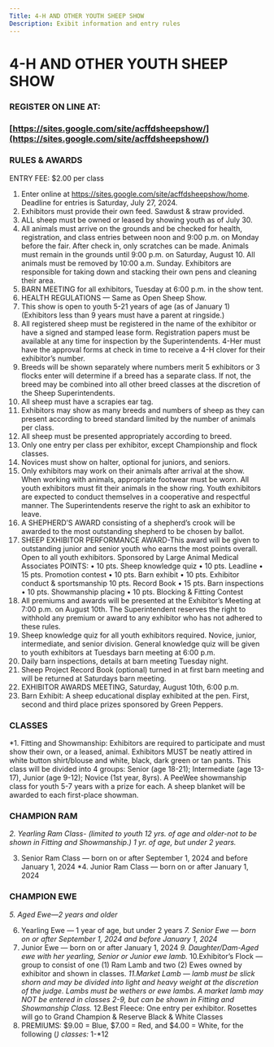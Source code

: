 ```yaml
---
Title: 4-H AND OTHER YOUTH SHEEP SHOW
Description: Exibit information and entry rules
---
```

# 4-H AND OTHER YOUTH SHEEP SHOW

### REGISTER ON LINE AT:

### [https://sites.google.com/site/acffdsheepshow/](https://sites.google.com/site/acffdsheepshow/)

### RULES & AWARDS

ENTRY FEE: $2.00 per class

1. Enter online at https://sites.google.com/site/acffdsheepshow/home. Deadline for entries is Saturday, July 27, 2024.
2. Exhibitors must provide their own feed. Sawdust & straw provided.
3. ALL sheep must be owned or leased by showing youth as of July 30.
4. All animals must arrive on the grounds and be checked for health, registration, and class entries between noon and 9:00 p.m. on Monday before the fair. After check in, only scratches can be made. Animals must remain in the grounds until 9:00 p.m. on Saturday, August 10. All animals must be removed by 10:00 a.m. Sunday. Exhibitors are responsible for taking down and stacking their own pens and cleaning their area.
5. BARN MEETING for all exhibitors, Tuesday at 6:00 p.m. in the show tent.
6. HEALTH REGULATIONS — Same as Open Sheep Show.
7. This show is open to youth 5-21 years of age (as of January 1) (Exhibitors less than 9 years must have a parent at ringside.)
8. All registered sheep must be registered in the name of the exhibitor or have a signed and stamped lease form. Registration papers must be available at any time for inspection by the Superintendents. 4-Her must have the approval forms at check in time to receive a 4-H clover for their exhibitor’s number.
9. Breeds will be shown separately where numbers merit 5 exhibitors or 3 flocks enter will determine if a breed has a separate class. If not, the breed may be combined into all other breed classes at the discretion of the Sheep Superintendents.
10. All sheep must have a scrapies ear tag.
11. Exhibitors may show as many breeds and numbers of sheep as they can present according to breed standard limited by the number of animals per class.
12. All sheep must be presented appropriately according to breed.
13. Only one entry per class per exhibitor, except Championship and flock classes.
14. Novices must show on halter, optional for juniors, and seniors.
15. Only exhibitors may work on their animals after arrival at the show. When working with animals, appropriate footwear must be worn. All youth exhibitors must fit their animals in the show ring. Youth exhibitors are expected to conduct themselves in a cooperative and respectful manner. The Superintendents reserve the right to ask an exhibitor to leave.
16. A SHEPHERD’S AWARD consisting of a shepherd’s crook will be awarded to the most outstanding shepherd to be chosen by ballot.
17. SHEEP EXHIBITOR PERFORMANCE AWARD-This award will be
     given to outstanding junior and senior youth who earns the most points overall. Open to all youth exhibitors. Sponsored by Large Animal Medical Associates
    POINTS:
    •	10 pts. Sheep knowledge quiz
    •	10 pts. Leadline
    •	15 pts. Promotion contest
    •	10 pts. Barn exhibit
    •	10 pts. Exhibitor conduct & sportsmanship 10 pts. Record Book
    •	15 pts. Barn inspections
    •	10 pts. Showmanship placing
    •	10 pts. Blocking & Fitting Contest
18. All premiums and awards will be presented at the Exhibitor’s Meeting at 7:00 p.m. on August 10th. The Superintendent reserves the right to withhold any premium or award to any exhibitor who has not adhered to these rules.
19. Sheep knowledge quiz for all youth exhibitors required. Novice, junior, intermediate, and senior division. General knowledge quiz will be given to youth exhibitors at Tuesdays barn meeting at 6:00 p.m.
20. Daily barn inspections, details at barn meeting Tuesday night.
21. Sheep Project Record Book (optional) turned in at first barn meeting and will be returned at Saturdays barn meeting.
22. EXHIBITOR AWARDS MEETING, Saturday, August 10th, 6:00 p.m.
23. Barn Exhibit: A sheep educational display exhibited at the pen. First, second and third place prizes sponsored by Green Peppers.

### CLASSES

\*1. Fitting and Showmanship: Exhibitors are required to participate and must show their own, or a leased, animal. Exhibitors MUST be neatly attired in white button shirt/blouse and white, black, dark green or tan pants. This class will be divided into 4 groups: Senior (age 18-21); Intermediate (age 13-17), Junior (age 9-12); Novice (1st year, 8yrs). A PeeWee showmanship class for youth 5-7 years with a prize for each. A sheep blanket will be awarded to each first-place showman.

### CHAMPION RAM

*2. Yearling Ram Class- (limited to youth 12 yrs. of age and older-not to be shown in Fitting and Showmanship.) 1 yr. of age, but under 2 years.*

3. Senior Ram Class — born on or after September 1, 2024 and before January 1, 2024
   *4. Junior Ram Class — born on or after January 1, 2024

### CHAMPION EWE

*5. Aged Ewe—2 years and older*

6. Yearling Ewe — 1 year of age, but under 2 years
   *7. Senior Ewe — born on or after September 1, 2024 and before January 1, 2024* 
7. Junior Ewe — born on or after January 1, 2024
   *9. Daughter/Dam-Aged ewe with her yearling, Senior or Junior ewe lamb.*
   10.Exhibitor’s Flock — group to consist of one (1) Ram Lamb and two (2) Ewes owned by exhibitor and shown in classes.
   *11.Market Lamb — lamb must be slick shorn and may be divided into light and heavy weight at the discretion of the judge. Lambs must be wethers
    or ewe lambs. A market lamb may NOT be entered in classes 2-9, but can be shown in Fitting and Showmanship Class.*
   12.Best Fleece: One entry per exhibitor. Rosettes will go to Grand Champion & Reserve Black & White Classes
8. PREMIUMS: $9.00 = Blue, $7.00 = Red, and $4.00 = White, for the following (*) classes:* 1-*12